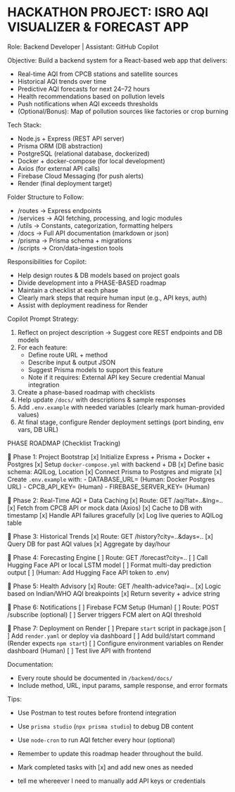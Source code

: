 # HACKATHON PROJECT: ISRO AQI VISUALIZER & FORECAST APP
  Role: Backend Developer | Assistant: GitHub Copilot

  Objective:
  Build a backend system for a React-based web app that delivers:
  - Real-time AQI from CPCB stations and satellite sources
  - Historical AQI trends over time
  - Predictive AQI forecasts for next 24–72 hours
  - Health recommendations based on pollution levels
  - Push notifications when AQI exceeds thresholds
  - (Optional/Bonus): Map of pollution sources like factories or crop burning

  Tech Stack:
  - Node.js + Express (REST API server)
  - Prisma ORM (DB abstraction)
  - PostgreSQL (relational database, dockerized)
  - Docker + docker-compose (for local development)
  - Axios (for external API calls)
  - Firebase Cloud Messaging (for push alerts)
  - Render (final deployment target)

  Folder Structure to Follow:
  - /routes         → Express endpoints
  - /services       → AQI fetching, processing, and logic modules
  - /utils          → Constants, categorization, formatting helpers
  - /docs           → Full API documentation (markdown or json)
  - /prisma         → Prisma schema + migrations
  - /scripts        → Cron/data-ingestion tools

  Responsibilities for Copilot:
  - Help design routes & DB models based on project goals
  - Divide development into a PHASE-BASED roadmap
  - Maintain a checklist at each phase
  - Clearly mark steps that require human input (e.g., API keys, auth)
  - Assist with deployment readiness for Render

  Copilot Prompt Strategy:
  1. Reflect on project description → Suggest core REST endpoints and DB models
  2. For each feature:
     - Define route URL + method
     - Describe input & output JSON
     - Suggest Prisma models to support this feature
     - Note if it requires: External API key Secure credential Manual integration
  3. Create a phase-based roadmap with checklists
  4. Help update `/docs/` with descriptions & sample responses
  5. Add `.env.example` with needed variables (clearly mark human-provided values)
  6. At final stage, configure Render deployment settings (port binding, env vars, DB URL)

PHASE ROADMAP (Checklist Tracking)

🔹 Phase 1: Project Bootstrap
[x] Initialize Express + Prisma + Docker + Postgres
[x] Setup `docker-compose.yml` with backend + DB
[x] Define basic schema: AQILog, Location
[x] Connect Prisma to Postgres and migrate
[x] Create `.env.example` with:
      - DATABASE_URL= (Human: Docker Postgres URL)
      - CPCB_API_KEY= (Human)
     - FIREBASE_SERVER_KEY= (Human)

🔹 Phase 2: Real-Time AQI + Data Caching
[x] Route: GET /aqi?lat=..&lng=..
[x] Fetch from CPCB API or mock data (Axios)
[x] Cache to DB with timestamp
[x] Handle API failures gracefully
[x] Log live queries to AQILog table

🔹 Phase 3: Historical Trends
[x] Route: GET /history?city=..&days=..
[x] Query DB for past AQI values
[x] Aggregate by day/hour

🔹 Phase 4: Forecasting Engine
[ ] Route: GET /forecast?city=..
[ ] Call Hugging Face API or local LSTM model
[ ] Format multi-day prediction output
[ ] (Human: Add Hugging Face API token to .env)

🔹 Phase 5: Health Advisory
[x] Route: GET /health-advice?aqi=..
[x] Logic based on Indian/WHO AQI breakpoints
[x] Return severity + advice string

🔹 Phase 6: Notifications
[ ] Firebase FCM Setup (Human)
[ ] Route: POST /subscribe (optional)
[ ] Server triggers FCM alert on AQI threshold

🔹 Phase 7: Deployment on Render
[ ] Prepare `start` script in package.json
[ ] Add `render.yaml` or deploy via dashboard
[ ] Add build/start command (Render expects `npm start`)
[ ] Configure environment variables on Render dashboard (Human)
[ ] Test live API with frontend

 Documentation:
- Every route should be documented in `/backend/docs/`
- Include method, URL, input params, sample response, and error formats

Tips:
- Use Postman to test routes before frontend integration
- Use `prisma studio` (`npx prisma studio`) to debug DB content
- Use `node-cron` to run AQI fetcher every hour (optional)

- Remember to update this roadmap header throughout the build.
- Mark completed tasks with [x] and add new ones as needed
- tell me whereever I need to manually add API keys or credentials